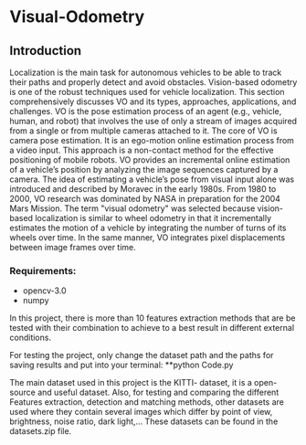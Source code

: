 # Visual-Odometry

## Introduction
 Localization is the main task for autonomous vehicles to be able to track their paths and properly detect and avoid obstacles. Vision-based odometry is one of the robust techniques used for vehicle localization. This section comprehensively discusses VO and its types, approaches, applications, and challenges.
 VO is the pose estimation process of an agent (e.g., vehicle, human, and robot) that involves the use of only a stream of images acquired from a single or from multiple cameras attached to it. The core of VO is camera pose estimation. It is an ego-motion online estimation process from a video input. This approach is a non-contact method for the effective positioning of mobile robots. VO provides an incremental online estimation of a vehicle’s position by analyzing the image sequences captured by a camera.
The idea of estimating a vehicle’s pose from visual input alone was introduced and described by Moravec in the early 1980s. From 1980 to 2000, VO research was dominated by NASA in preparation for the 2004 Mars Mission. The term "visual odometry" was selected because vision-based localization is similar to wheel odometry in that it incrementally estimates the motion of a vehicle by integrating the number of turns of its wheels over time. In the same manner, VO integrates pixel displacements between image frames over time.

### Requirements:
* opencv-3.0 
* numpy

In this project, there is more than 10 features extraction methods that are be tested with their combination to achieve to a best result in different external conditions.

For testing the project, only change the dataset path and the paths for saving results and put into your terminal:
**python Code.py

The main dataset used in this project is the KITTI- dataset, it is a open-source and useful dataset.
Also, for testing and comparing the different Features extraction, detection and matching methods, other datasets are used where they contain several images which differ by point of view, brightness, noise ratio, dark light,... These datasets can be found in the datasets.zip file.

